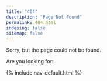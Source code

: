 ```yaml
---
title: "404"
description: "Page Not Found"
permalink: 404.html
indexing: false
sitemap: false
---
```


Sorry, but the page could not be found.

Are you looking for:

{% include nav-default.html %}
